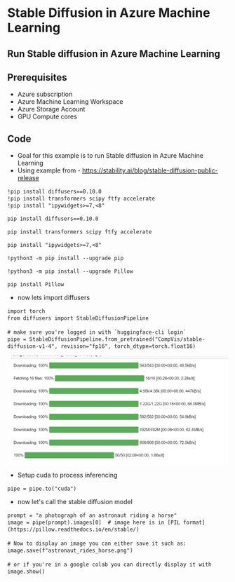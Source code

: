 # Stable Diffusion in Azure Machine Learning

## Run Stable diffusion in Azure Machine Learning

## Prerequisites

- Azure subscription
- Azure Machine Learning Workspace
- Azure Storage Account
- GPU Compute cores

## Code

- Goal for this example is to run Stable diffusion in Azure Machine Learning
- Using example from - https://stability.ai/blog/stable-diffusion-public-release

```
!pip install diffusers==0.10.0
!pip install transformers scipy ftfy accelerate
!pip install "ipywidgets>=7,<8"
```

```
pip install diffusers==0.10.0
```

```
pip install transformers scipy ftfy accelerate
```

```
pip install "ipywidgets>=7,<8"
```

```
!python3 -m pip install --upgrade pip
```

```
!python3 -m pip install --upgrade Pillow
```

```
pip install Pillow
```

- now lets import diffusers

```
import torch
from diffusers import StableDiffusionPipeline

# make sure you're logged in with `huggingface-cli login`
pipe = StableDiffusionPipeline.from_pretrained("CompVis/stable-diffusion-v1-4", revision="fp16", torch_dtype=torch.float16)  
```

![Architecture](https://github.com/balakreshnan/Samples2022/blob/main/StableDiffusion/images/sd1.jpg "Architecture")

- Setup cuda to process inferencing

```
pipe = pipe.to("cuda")
```

- now let's call the stable diffusion model

```
prompt = "a photograph of an astronaut riding a horse"
image = pipe(prompt).images[0]  # image here is in [PIL format](https://pillow.readthedocs.io/en/stable/)

# Now to display an image you can either save it such as:
image.save(f"astronaut_rides_horse.png")

# or if you're in a google colab you can directly display it with 
image.show()
```

